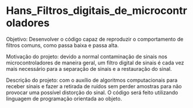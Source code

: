 # Hans_Filtros_digitais_de_microcontroladores
Objetivo: Desenvolver o código capaz de reproduzir o comportamento de filtros comuns, como passa baixa e passa alta.

Motivação do projeto: devido a normal contaminação de sinais nos microcontroladores de maneira geral, um filtro digital de sinais é cada vez mais necessário para a separação de sinais e a restauração do sinal.

Descrição do projeto: com o auxílio de algoritmos computacionais para receber sinais e fazer a retirada de ruídos sem perder amostras para não provocar uma possível distorção do sinal. O código será feito utilizando linguagem de programação orientada ao objeto.
